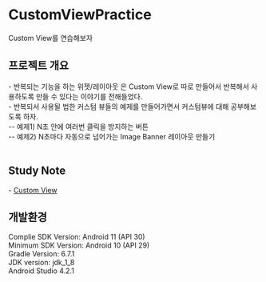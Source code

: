 # CustomViewPractice
Custom View를 연습해보자
<br>

<h2>프로젝트 개요</h2>
- 반복되는 기능을 하는 위젯/레이아웃 은 Custom View로 따로 만들어서 반복해서 사용하도록 만들 수 있다는 이야기를 전해들었다.<br>
- 반복되서 사용될 법한 커스텀 뷰들의 예제를 만들어가면서 커스텀뷰에 대해 공부해보도록 하자.<br>
-- 예제1) N초 안에 여러번 클릭을 방지하는 버튼<br>
-- 예제2) N초마다 자동으로 넘어가는 Image Banner 레이아웃 만들기<br>
<br>

<h2>Study Note</h2>
- <a href="https://blog.naver.com/ponson1017/222475344604"> Custom View </a><br>

<h2>개발환경</h2>
Complie SDK Version: Android 11 (API 30) <br>
Minimum SDK Version: Android 10 (API 29) <br>
Gradle Version: 6.7.1 <br>
JDK version: jdk_1_8 <br>
Android Studio 4.2.1 <br>
